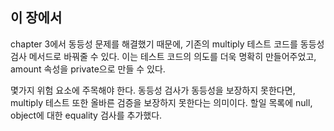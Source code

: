 ## 이 장에서
chapter 3에서 동등성 문제를 해결했기 때문에, 기존의 multiply 테스트 코드를 동등성 검사 메서드로 바꿔줄 수 있다.
이는 테스트 코드의 의도를 더욱 명확히 만들어주었고, amount 속성을 private으로 만들 수 있다.

몇가지 위험 요소에 주목해야 한다.
동등성 검사가 동등성을 보장하지 못한다면, multiply 테스트 또한 올바른 검증을 보장하지 못한다는 의미이다.
할일 목록에 null, object에 대한 equality 검사를 추가했다. 